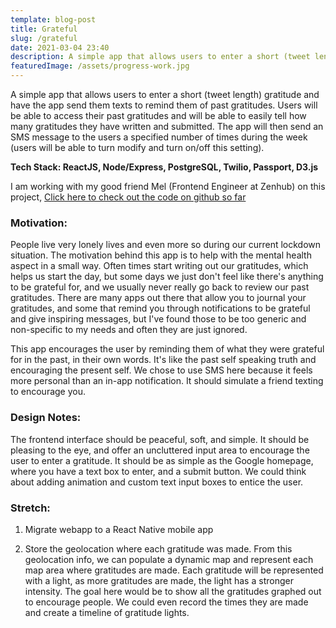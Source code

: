 ```yaml
---
template: blog-post
title: Grateful
slug: /grateful
date: 2021-03-04 23:40
description: A simple app that allows users to enter a short (tweet length) gratitude and have the app send them texts to remind them of past gratitudes.
featuredImage: /assets/progress-work.jpg
---
```


A simple app that allows users to enter a short (tweet length) gratitude and have the app send them texts to remind them of past gratitudes. Users will be able to access their past gratitudes and will be able to easily tell how many gratitudes they have written and submitted. The app will then send an SMS message to the users a specified number of times during the week (users will be able to turn modify and turn on/off this setting).

<strong>Tech Stack: ReactJS, Node/Express, PostgreSQL, Twilio, Passport, D3.js</strong>

I am working with my good friend Mel (Frontend Engineer at Zenhub) on this project, [Click here to check out the code on github so far](https://github.com/melchua/grateful)

### Motivation:

People live very lonely lives and even more so during our current lockdown situation. The motivation behind this app is to help with the mental health aspect in a small way. Often times start writing out our gratitudes, which helps us start the day, but some days we just don't feel like there's anything to be grateful for, and we usually never really go back to review our past gratitudes. There are many apps out there that allow you to journal your gratitudes, and some that remind you through notifications to be grateful and give inspiring messages, but I've found those to be too generic and non-specific to my needs and often they are just ignored.

This app encourages the user by reminding them of what they were grateful for in the past, in their own words. It's like the past self speaking truth and encouraging the present self. We chose to use SMS here because it feels more personal than an in-app notification. It should simulate a friend texting to encourage you.

### Design Notes:

The frontend interface should be peaceful, soft, and simple. It should be pleasing to the eye, and offer an uncluttered input area to encourage the user to enter a gratitude. It should be as simple as the Google homepage, where you have a text box to enter, and a submit button. We could think about adding animation and custom text input boxes to entice the user.

### Stretch:

1. Migrate webapp to a React Native mobile app

2. Store the geolocation where each gratitude was made. From this geolocation info, we can populate a dynamic map and represent each map area where gratitudes are made. Each gratitude will be represented with a light, as more gratitudes are made, the light has a stronger intensity. The goal here would be to show all the gratitudes graphed out to encourage people. We could even record the times they are made and create a timeline of gratitude lights.
